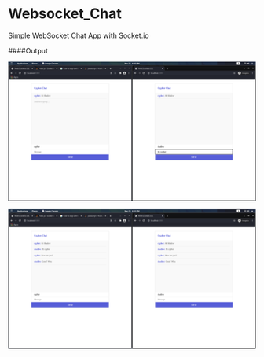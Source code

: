 # Websocket_Chat
Simple WebSocket Chat App with Socket.io

####Output

![Image-1](./images/1.png?raw=true "WebSocket Chat")


![Image-2](./images/2.png?raw=true "WebSocket Chat")
